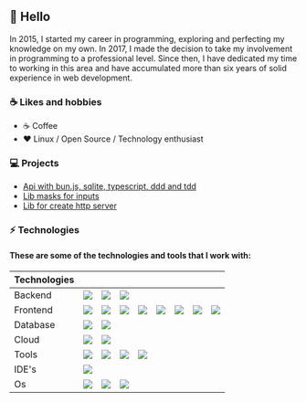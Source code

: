    ## 👋 Hello

In 2015, I started my career in programming, exploring and perfecting my knowledge on my own. In 2017, I made the decision to take my involvement in programming to a professional level. Since then, I have dedicated my time to working in this area and have accumulated more than six years of solid experience in web development.

### ☕  Likes and hobbies

- ☕ Coffee
- ❤️ Linux / Open Source / Technology enthusiast


### 💻 Projects
- [Api with bun.js, sqlite, typescript, ddd and tdd](https://github.com/lucas-marquisio/api-bun-ts)
- [Lib masks for inputs](https://github.com/lucas-marquisio/biblioteca-mascaras)
- [Lib for create http server](https://github.com/lucas-marquisio/simple-http-api)

###  ⚡ Technologies
#### These are some of the technologies and tools that I work with:

 | Technologies |||||||||
   |-|---|--|---|---|--|--|--|--|
   | Backend |  <img src="https://img.shields.io/badge/-Node.js-green?logo=node.js"/>  | <img src="https://img.shields.io/badge/-Javascript-yellow?logo=javascript"> | <img src="https://img.shields.io/badge/-TypeScript-lightblue?logo=typescript">
   |  Frontend |    <img src="https://img.shields.io/badge/-Javascript-yellow?logo=javascript"> |  <img src="https://img.shields.io/badge/-TypeScript-lightblue?logo=typescript"> |    <img src="https://img.shields.io/badge/-react.js-white?logo=react"> |    <img src="https://img.shields.io/badge/-Vuejs-gray?logo=Vue.js"> |     <img src="https://img.shields.io/badge/-Css3.js-blue?logo=css3"> |     <img src="https://img.shields.io/badge/-sass-pink?logo=sass"> |     <img src="https://img.shields.io/badge/-tailwind-lightblue?logo=tailwindcss"> |     <img src="https://img.shields.io/badge/-html5-orange?logo=html5"> | 
   |     Database |    <img src="https://img.shields.io/badge/-MongoDB-green?logo=mongodb"> |    <img src="https://img.shields.io/badge/-postgresql-white?logo=postgresql">|
   |Cloud| <img src="https://img.shields.io/badge/-Aws-gray?logo=amazon"/> |    <img src="https://img.shields.io/badge/-Linux Server-gray?logo=linux"/> |
   |     Tools |  <img src="https://img.shields.io/badge/-Git-gray?logo=git"> |    <img src="https://img.shields.io/badge/-Github-gray?logo=github"> |    <img src="https://img.shields.io/badge/-Docker-blue?logo=docker">|    <img src="https://img.shields.io/badge/-Jest-gray?logo=jest">|
   | IDE's | <img src="https://img.shields.io/badge/-vscode-gray?logo=visual-studio-code">|
   |Os |<img src="https://img.shields.io/badge/-Linux-gray?logo=linux">|    <img src="https://img.shields.io/badge/-Windows-gray?logo=windows">| <img src="https://img.shields.io/badge/-macos-gray?logo=apple" />|

